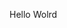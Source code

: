 Hello Wolrd



































































































































































































































































































































































































































































































































